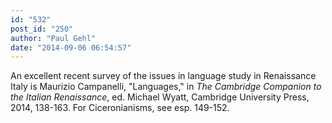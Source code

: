 ```yaml
---
id: "532"
post_id: "250"
author: "Paul Gehl"
date: "2014-09-06 06:54:57"
---
```

An excellent recent survey of the issues in language study in Renaissance Italy is Maurizio Campanelli, "Languages," in <em>The Cambridge Companion to the Italian Renaissance</em>, ed. Michael Wyatt, Cambridge University Press, 2014, 138-163. For Ciceronianisms, see esp. 149-152.
